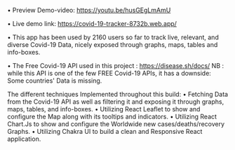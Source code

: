 • Preview Demo-video: https://youtu.be/husGEgLmAmU

• Live demo link: https://covid-19-tracker-8732b.web.app/

• This app has been used by 2160 users so far to track live, relevant, and diverse Covid-19 Data, nicely exposed through graphs, maps, tables and info-boxes.

• The Free Covid-19 API used in this project : https://disease.sh/docs/
  NB : while this API is one of the few FREE Covid-19 APIs, 
       it has a downside: Some countries' Data is missing.
  
 
 
  
The different techniques Implemented throughout this build:
• Fetching Data from the Covid-19 API as well as filtering it and exposing it through graphs, maps, tables, and info-boxes.
• Utilizing React Leaflet to show and configure the Map along with its tooltips and indicators.
• Utilizing React Chart.Js to show and configure the Worldwide new cases/deaths/recovery Graphs.
• Utilizing Chakra UI to build a clean and Responsive React application.

